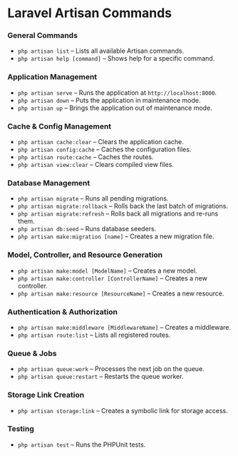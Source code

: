 # Laravel Artisan Commands

### **General Commands**
- `php artisan list` – Lists all available Artisan commands.  
- `php artisan help [command]` – Shows help for a specific command.  

### **Application Management**
- `php artisan serve` – Runs the application at `http://localhost:8000`.  
- `php artisan down` – Puts the application in maintenance mode.  
- `php artisan up` – Brings the application out of maintenance mode.  

### **Cache & Config Management**
- `php artisan cache:clear` – Clears the application cache.  
- `php artisan config:cache` – Caches the configuration files.  
- `php artisan route:cache` – Caches the routes.  
- `php artisan view:clear` – Clears compiled view files.  

### **Database Management**
- `php artisan migrate` – Runs all pending migrations.  
- `php artisan migrate:rollback` – Rolls back the last batch of migrations.  
- `php artisan migrate:refresh` – Rolls back all migrations and re-runs them.  
- `php artisan db:seed` – Runs database seeders.  
- `php artisan make:migration [name]` – Creates a new migration file.  

###  **Model, Controller, and Resource Generation**
- `php artisan make:model [ModelName]` – Creates a new model.  
- `php artisan make:controller [ControllerName]` – Creates a new controller.  
- `php artisan make:resource [ResourceName]` – Creates a new resource.  

###  **Authentication & Authorization**
- `php artisan make:middleware [MiddlewareName]` – Creates a middleware.  
- `php artisan route:list` – Lists all registered routes.  

###  **Queue & Jobs**
- `php artisan queue:work` – Processes the next job on the queue.  
- `php artisan queue:restart` – Restarts the queue worker.  

###  **Storage Link Creation**
- `php artisan storage:link` – Creates a symbolic link for storage access.  

###  **Testing**
- `php artisan test` – Runs the PHPUnit tests.  
